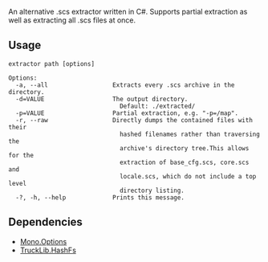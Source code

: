An alternative .scs extractor written in C#. Supports partial extraction as well as extracting all .scs files at once.

## Usage
```
extractor path [options]

Options:
  -a, --all                  Extracts every .scs archive in the directory.
  -d=VALUE                   The output directory.
                               Default: ./extracted/
  -p=VALUE                   Partial extraction, e.g. "-p=/map".
  -r, --raw                  Directly dumps the contained files with their
                               hashed filenames rather than traversing the
                               archive's directory tree.This allows for the
                               extraction of base_cfg.scs, core.scs and
                               locale.scs, which do not include a top level
                               directory listing.
  -?, -h, --help             Prints this message.
```

## Dependencies
* [Mono.Options](https://www.nuget.org/packages/Mono.Options/)
* [TruckLib.HashFs](https://github.com/sk-zk/TruckLib/)
